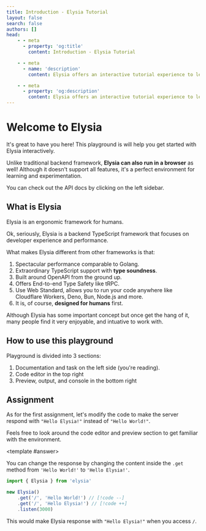 ```yaml
---
title: Introduction - Elysia Tutorial
layout: false
search: false
authors: []
head:
    - - meta
      - property: 'og:title'
        content: Introduction - Elysia Tutorial

    - - meta
      - name: 'description'
        content: Elysia offers an interactive tutorial experience to learn Elysia with IDE, playground, and more. Get started with Elysia now!

    - - meta
      - property: 'og:description'
        content: Elysia offers an interactive tutorial experience to learn Elysia with IDE, playground, and more. Get started with Elysia now!
---
```


<script setup lang="ts">
import Editor from '../components/xiao/playground/playground.vue'

import { Bookmark } from 'lucide-vue-next'

import { code, testcases } from './data'
</script>

<Editor :code="code" :testcases="testcases">

# Welcome to Elysia

It's great to have you here! This playground is will help you get started with Elysia interactively.

Unlike traditional backend framework, **Elysia can also run in a browser** as well! Although it doesn't support all features, it's a perfect environment for learning and experimentation.

You can check out the API docs by clicking <Bookmark class="inline" :size="18" stroke-width="2" /> on the left sidebar.

## What is Elysia

Elysia is an ergonomic framework for humans.

Ok, seriously, Elysia is a backend TypeScript framework that focuses on developer experience and performance.

What makes Elysia different from other frameworks is that:

1. Spectacular performance comparable to Golang.
2. Extraordinary TypeScript support with **type soundness**.
3. Built around OpenAPI from the ground up.
4. Offers End-to-end Type Safety like tRPC.
5. Use Web Standard, allows you to run your code anywhere like Cloudflare Workers, Deno, Bun, Node.js and more.
6. It is, of course, **designed for humans** first.

Although Elysia has some important concept but once get the hang of it, many people find it very enjoyable, and intuative to work with.

## How to use this playground

Playground is divided into 3 sections:
1. Documentation and task on the left side (you're reading).
2. Code editor in the top right
3. Preview, output, and console in the bottom right

## Assignment

As for the first assignment, let's modify the code to make the server respond with `"Hello Elysia!"` instead of `"Hello World!"`.

Feels free to look around the code editor and preview section to get familiar with the environment.

<template #answer>

You can change the response by changing the content inside the `.get` method from `'Hello World!'` to `'Hello Elysia!'`.

```typescript
import { Elysia } from 'elysia'

new Elysia()
	.get('/', 'Hello World!') // [!code --]
	.get('/', 'Hello Elysia!') // [!code ++]
	.listen(3000)
```

This would make Elysia response with `"Hello Elysia!"` when you access `/`.

</template>

</Editor>
